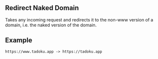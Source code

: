 ## Redirect Naked Domain

Takes any incoming request and redirects it to the non-www version of a domain, i.e. the naked version of the domain.

## Example

```
https://www.tadoku.app -> https://tadoku.app
```
